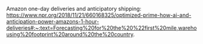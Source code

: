 Amazon one-day deliveries and anticipatory shipping:
https://www.npr.org/2018/11/21/660168325/optimized-prime-how-ai-and-anticipation-power-amazons-1-hour-deliveries#:~:text=Forecasting%20for%20the%20%22first%20mile,warehousing%20footprint%20around%20the%20country.


